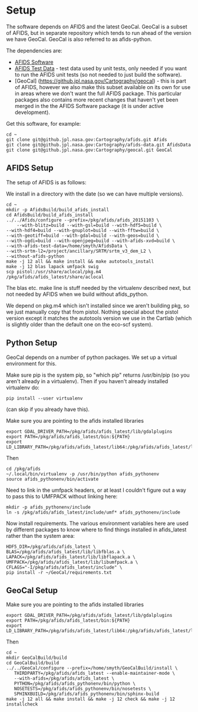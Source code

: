 Setup
=====

The software depends on AFIDS and the latest GeoCal. GeoCal is a subset of
AFIDS, but in separate repository which tends to run ahead of the version
we have GeoCal. GeoCal is also referred to as afids-python.

The dependencies are:

* [AFIDS Software](https://github.jpl.nasa.gov/Cartography/afids)
* [AFIDS Test Data](https://github.jpl.nasa.gov/Cartography/afids-data) - test data used by unit tests, only needed if you want to run the AFIDS unit tests (so not needed to just build the software).
* [GeoCal] (https://github.jpl.nasa.gov/Cartography/geocal) - this is part of AFIDS, however we also make this subset available on its own for use in areas where we don't want the full AFIDS package. This particular packages also contains more recent changes that haven't yet been merged in the the AFIDS Software package (it is under active development).

Get this software, for example:

    cd ~
    git clone git@github.jpl.nasa.gov:Cartography/afids.git Afids
    git clone git@github.jpl.nasa.gov:Cartography/afids-data.git AfidsData
    git clone git@github.jpl.nasa.gov:Cartography/geocal.git GeoCal

AFIDS Setup
-----------

The setup of AFIDS is as follows:

We install in a directory with the date (so we can have multiple versions).

    cd ~
    mkdir -p AfidsBuild/build_afids_install
    cd AfidsBuild/build_afids_install
    ../../Afids/configure --prefix=/pkg/afids/afids_20151103 \
        --with-blitz=build --with-gsl=build --with-hdf5=build \
	--with-hdf4=build --with-gnuplot=build --with-fftw=build \
	--with-geotiff=build --with-gdal=build --with-geos=build \
	--with-ogdi=build --with-openjpeg=build --with-afids-xvd=build \
	--with-afids-test-data=/home/smyth/AfidsData \
	--with-srtm-l2=/project/ancillary/SRTM/srtm_v3_dem_L2 \
	--without-afids-python
    make -j 12 all && make install && make autotools_install
    make -j 12 blas lapack umfpack swig
    scp pistol:/usr/share/aclocal/pkg.m4 /pkg/afids/afids_latest/share/aclocal

The blas etc. make line is stuff needed by the virtualenv described next,
but not needed by AFIDS when we build without afids_python.

We depend on pkg.m4 which isn't installed since we aren't building pkg,
so we just manually copy that from pistol. Nothing special about the pistol
version except it matches the autotools version we use in the Cartlab (which
is slightly older than the default one on the eco-scf system).

Python Setup
------------

GeoCal depends on a number of python packages. We set up a virtual environment
for this.

Make sure pip is the system pip, so "which pip" returns /usr/bin/pip
(so you aren't already in a virtualenv). Then if you haven't already
installed virtualenv do:

    pip install --user virtualenv

(can skip if you already have this).

Make sure you are pointing to the afids installed libraries

    export GDAL_DRIVER_PATH=/pkg/afids/afids_latest/lib/gdalplugins
    export PATH=/pkg/afids/afids_latest/bin:${PATH}
    export LD_LIBRARY_PATH=/pkg/afids/afids_latest/lib64:/pkg/afids/afids_latest/lib:${LD_LIBRARY_PATH}

Then

    cd /pkg/afids
    ~/.local/bin/virtualenv -p /usr/bin/python afids_pythonenv
    source afids_pythonenv/bin/activate

Need to link in the umfpack headers, or at least I couldn't figure out
a way to pass this to UMFPACK without linking here:

    mkdir -p afids_pythonenv/include
    ln -s /pkg/afids/afids_latest/include/umf* afids_pythonenv/include

Now install requirements. The various environment variables here are used
by different packages to know where to find things installed in
afids_latest rather than the system area:

    HDF5_DIR=/pkg/afids/afids_latest \
    BLAS=/pkg/afids/afids_latest/lib/libfblas.a \
    LAPACK=/pkg/afids/afids_latest/lib/libflapack.a \
    UMFPACK=/pkg/afids/afids_latest/lib/libumfpack.a \
    CFLAGS="-I/pkg/afids/afids_latest/include" \
    pip install -r ~/GeoCal/requirements.txt

GeoCal Setup
------------

Make sure you are pointing to the afids installed libraries

    export GDAL_DRIVER_PATH=/pkg/afids/afids_latest/lib/gdalplugins
    export PATH=/pkg/afids/afids_latest/bin:${PATH}
    export LD_LIBRARY_PATH=/pkg/afids/afids_latest/lib64:/pkg/afids/afids_latest/lib:${LD_LIBRARY_PATH}

Then

    cd ~
    mkdir GeoCalBuild/build
    cd GeoCalBuild/build
    ../../GeoCal/configure --prefix=/home/smyth/GeoCalBuild/install \
       THIRDPARTY=/pkg/afids/afids_latest --enable-maintainer-mode \
       --with-afids=/pkg/afids/afids_latest \
       PYTHON=/pkg/afids/afids_pythonenv/bin/python \
       NOSETESTS=/pkg/afids/afids_pythonenv/bin/nosetests \
       SPHINXBUILD=/pkg/afids/afids_pythonenv/bin/sphinx-build
    make -j 12 all && make install && make -j 12 check && make -j 12 installcheck





